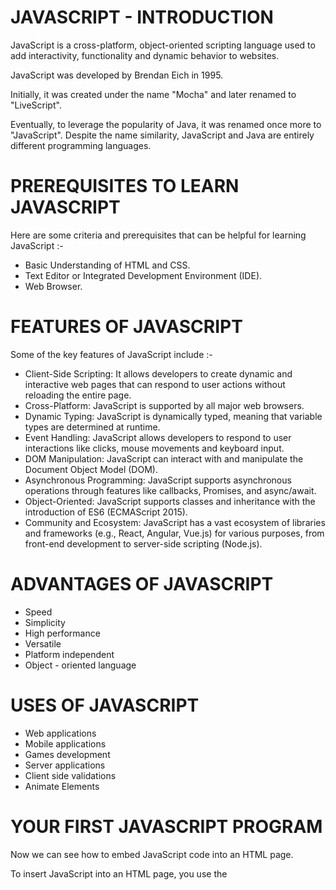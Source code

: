# JAVASCRIPT - INTRODUCTION

JavaScript is a cross-platform, object-oriented scripting language used to add interactivity, functionality and dynamic behavior to websites.

JavaScript was developed by Brendan Eich in 1995. 

Initially, it was created under the name "Mocha" and later renamed to "LiveScript".

Eventually, to leverage the popularity of Java, it was renamed once more to "JavaScript". Despite the name similarity, JavaScript and Java are entirely different programming languages.

# PREREQUISITES TO LEARN JAVASCRIPT

Here are some criteria and prerequisites that can be helpful for learning JavaScript :-
- Basic Understanding of HTML and CSS. 
- Text Editor or Integrated Development Environment (IDE). 
- Web Browser. 

# FEATURES OF JAVASCRIPT

Some of the key features of JavaScript include :-
- Client-Side Scripting: It allows developers to create dynamic and interactive web pages that can respond to user actions without reloading the entire page.
- Cross-Platform: JavaScript is supported by all major web browsers. 
- Dynamic Typing: JavaScript is dynamically typed, meaning that variable types are determined at runtime. 
- Event Handling: JavaScript allows developers to respond to user interactions like clicks, mouse movements and keyboard input. 
- DOM Manipulation: JavaScript can interact with and manipulate the Document Object Model (DOM). 
- Asynchronous Programming: JavaScript supports asynchronous operations through features like callbacks, Promises, and async/await.
- Object-Oriented: JavaScript supports classes and inheritance with the introduction of ES6 (ECMAScript 2015).
- Community and Ecosystem: JavaScript has a vast ecosystem of libraries and frameworks (e.g., React, Angular, Vue.js) for various purposes, from front-end development to server-side scripting (Node.js).

# ADVANTAGES OF JAVASCRIPT

- Speed
- Simplicity
- High performance
- Versatile
- Platform independent
- Object - oriented language

# USES OF JAVASCRIPT

- Web applications
- Mobile applications
- Games development
- Server applications
- Client side validations
- Animate Elements

# YOUR FIRST JAVASCRIPT PROGRAM

Now we can see how to embed JavaScript code into an HTML page.

To insert JavaScript into an HTML page, you use the <script> element. There are two ways to use the <script> element in an HTML page:

- Embed JavaScript code directly into the HTML page.
- Reference an external JavaScript code file.

### Embed JavaScript code in an HTML page:

Placing JavaScript code inside the <script> element directly is not recommended and should be used only for proof of concept or testing purposes.

    <script>alert('Hello, World!')</script>

In the <script> element, we use the alert() function to display the Hello, World! message.

### Include an external JavaScript file:
To include a JavaScript from an external file:

First, create a file whose extension is .js e.g., app.js and place it in the js subfolder. Note that placing the JavaScript file in the js folder is not required however it is a good practice.

Then, use the URL to the JavaScript source code file in the src attribute of the <script> element.
The following shows the contents of the app.js file:

app.js file:

    alert('Hello, World!');

And the following script tag content in helloworld.html file:

    <script src="js/app.js"></script>


If you launch the helloworld.html file in the web browser, you will see an alert that displays the Hello, World! message.

# BROWSER SPECIFIC FUNCTIONS

Let's see 3 browser-specific functions to interact with the users,

1. alert
- shows a message.
2. prompt
- shows a message asking the user to input text. It returns the text or, if Cancel button or Esc is clicked, null.
3. confirm
- shows a message and waits for the user to press “OK” or “Cancel”. It returns true for OK and false for Cancel/Esc.

All these methods are modal - they pause script execution and don’t allow the visitor to interact with the rest of the page until the window has been dismissed.

# VARIABLE DECLARATION

Variables are used to store reusable values. 

In JavaScript, you can declare variables using three different keywords: 
1. var
2. let
3. const

#### var: 
- var is traditionally used to declare variables.

- It is not commonly used in modern JavaScript.

Scope : Global, Local
       
    var myVar = 10;

#### let: 
- Introduced in ES6 (ECMAScript 2015).

- It allows you to declare variables that can be reassigned. 

Scope : Global, Local, Block

    let myVar = 10;

#### const: 
- Also introduced in ES6, const is used to declare variables that should not be reassigned. 

- It is typically used for constants.

Scope : Global, Local, Block

    const myVar = 10;

#### Naming Variables:
- When declaring variables, it's a good practice to use let or const over var to avoid unexpected behavior. 

- You can declare multiple variables in a single line using commas.

      let x = 5, y = 10, z = 15;
       
- Always choose meaningful variable names to make your code more readable and maintainable.

- There is a list of reserved words, which cannot be used as variable names because they are used by the language itself.
For example: let, class, return, and function are reserved.

- Variable names are case-sensitive, and they can contain letters, digits, underscores, or dollar signs. They must start with a letter, underscore, or dollar sign (not a digit). 

- valid variable names:

      let myVariable;
      let _privateVar;
      let $specialVar;

- invalid variable names:

      let 123abc; // Invalid: starts with a digit
      let my-variable; // Invalid: contains a hyphen

# DATA TYPES

A value in JavaScript is always of a certain type. For example, a string or a number.

We can put any type in a variable. For example, a variable can at one moment be a string and then store a number:

       // no error
       let message = "hello";
       message = 123456;
   
Programming languages where the data types of variables are determined by the value they hold at runtime and can change throughout the program are called “dynamically typed”.

Thus, JavaScript is a dynamically typed language.

There are 8 basic data types in JavaScript.

Seven primitive data types:

- number - for numbers of any kind, integer or floating-point, integers are limited by ±(253-1).
- bigint - for integer numbers of arbitrary length.
- string - for strings. A string may have zero or more characters, there’s no separate single-character type.
- boolean - for true/false.
- null - for unknown values, a standalone type that has a single value null.
- undefined - for unassigned values, a standalone type that has a single value undefined.
- symbol - for unique identifiers.

And one non-primitive data type:

- object - for more complex data structures.

#### typeof operator: 
It allows us to see which type is stored in a variable.

# STRINGS & TEMPLATE LITERALS

- A string is a sequence of one or more characters that may consist of letters, numbers, or symbols.
  
- JavaScript template literals allows you to work with a string template more easily.

- Before ES6, you use single quotes (') or double quotes (") to wrap a string literal.
 
- ES6 template literals provide the syntax that allows you to work with strings more safely and cleanly.
 
- In ES6, you create a template literal by wrapping your text in backticks (`)
 
#### Variable Substitutions

- Template literals allow variables in strings.
  
- Automatic replacing of variables with real values is called string interpolation.

  **Syntax**: ${variable_name}
    
See the following example:

    let firstName = 'John',
    lastName = 'Doe';

    let greeting = `Hi ${firstName}, ${lastName}`;
    console.log(greeting); // Hi John, Doe
    
#### Getting the length of the string
- The length property returns the length of a string.

        let str = "Good Morning!";
        console.log(str.length);  // 13

#### Accessing characters
- To access the characters in a string, you use the array-like [] notation with the zero-based index. 

        let str = "Hello";
        console.log(str[0]); // "H"

- To access the last character of the string, you use the length - 1 index.

        let str = "Hello";
        console.log(str[str.length -1]); // "o"

#### Concatenating strings via + operator
- To concatenate two or more strings, you use the + operator.

        let name = 'John';
        let str = 'Hello ' + name;
        console.log(str); // "Hello John"

# OPERATORS

JavaScript has a variety of operators that allow you to perform different operations on values. 

Here are some of the most common types of operators in JavaScript:

1. **Arithmetic Operators**: These operators perform basic mathematical operations.
   - Addition: `+`
   - Subtraction: `-`
   - Multiplication: `*`
   - Division: `/`
   - Modulus (Remainder): `%`

3. **Assignment Operators**: Used to assign values to variables.
   - Assignment: `=`
   - Addition Assignment: `+=`
   - Subtraction Assignment: `-=`
   - Multiplication Assignment: `*=`
   - Division Assignment: `/=`

4. **Comparison Operators**: Used to compare values and return a Boolean result.
   - Equal to: `==`
   - Not equal to: `!=`
   - Strict equal to: `===`
   - Strict not equal to: `!==`
   - Greater than: `>`
   - Less than: `<`
   - Greater than or equal to: `>=`
   - Less than or equal to: `<=`

5. **Logical Operators**: Used to perform logical operations on Boolean values.
   - Logical AND: `&&`
   - Logical OR: `||`
   - Logical NOT: `!`

6. **Unary Operators**: Operate on a single operand.
   - Increment: `++`
   - Decrement: `--`
   - Unary plus: `+`
   - Unary minus: `-`
   - Typeof: `typeof`
   - Delete: `delete`

7. **Ternary (Conditional) Operator**: A shorthand for an `if-else` statement.
   - Example: `condition ? expression1 : expression2`

8. **Bitwise Operators**: Perform bitwise operations on integers.
   - Bitwise AND: `&`
   - Bitwise OR: `|`
   - Bitwise XOR: `^`
   - Bitwise NOT: `~`
   - Left shift: `<<`
   - Right shift: `>>`
   - Zero-fill right shift: `>>>`

9. **Other Operators**:
   - Comma Operator: `,` (Used to separate expressions, evaluating them from left to right and returning the rightmost value)
   - Conditional (Ternary) Operator: `? :` (Used for conditional expressions)
   - instanceof (Used to test if an object is an instance of a particular class)
   - in (Used to check if an object has a certain property)

These operators are essential for performing different operations and controlling the flow of your JavaScript code.

# CONDITIONAL BRANCHING

- Sometimes, we need to perform different actions based on different conditions.

- We can use the if...else statement, the conditional operator (?) and the switch statement for conditional branching.

## The if...else statement :
- The if...else statement executes a statement if a specified condition is truthy.
- If the condition is falsy, another statement in the optional else clause will be executed.

**Syntax**:

    if (condition)
    statement1

    // With an else clause
    if (condition)
      statement1
    else
      statement2

#### The Nested if...else statement :
- Multiple if...else statements can be nested to create an else if clause. 

**Syntax**:

    if (condition1)
      statement1
    else if (condition2)
      statement2
    else if (condition3)
      statement3
    // …
    else
      statementN

## Conditional (ternary) operator : 
- The conditional (ternary) operator is the only JavaScript operator that takes three operands: a condition followed by a question mark (?), then an expression to execute if the condition is truthy followed by a colon (:), and finally the expression to execute if the condition is falsy.
- This operator is frequently used as an alternative to an if...else statement.

**Syntax**:

     condition ? exprIfTrue : exprIfFalse

#### Conditional chains :
The ternary operator is right-associative which means it can be "chained" similar to an if … else if … else if … else chain.

**Syntax**:

    function example() {
      return condition1 ? value1
        : condition2 ? value2
        : condition3 ? value3
        : value4;
    }

## The switch statement : 
- The switch statement evaluates an expression matching the expression's value against a series of case clauses and executes statements after the first case clause with a matching value until a break statement is encountered.
- The default clause of a switch statement will be jumped to if no case matches the expression's value.

**Syntax**:

    switch (expression) {
      case value1:
        statements
      case value2:
        statements
      // …
      case valueN:
        statements
      default:
        statements
    }

# LOOPS

- Loops are used in JavaScript to perform repeated tasks based on a condition.
- There are four types of loops in JavaScript.
 1. for loop
 2. while loop
 3. do-while loop
 4. for-in loop

## for loop : 
- The JavaScript for loop iterates the elements for the fixed number of times.
- It should be used if number of iteration is known.

**Syntax**:

    for (initialization; condition; increment)  
    {  
        code to be executed  
    }  

## while loop : 
- The JavaScript while loop iterates the elements for the infinite number of times.
- It should be used if number of iteration is not known.

**Syntax**:

    while (condition)  
    {  
        code to be executed  
    }  

## do-while loop : 
- The JavaScript do while loop iterates the elements for the infinite number of times like while loop.
- The code is executed at least once whether condition is true or false.

**Syntax**:

    do{  
        code to be executed  
    }while (condition);  

## for-in loop : 
- The JavaScript for in loop is used to iterate the properties of an object.

**Syntax**:

    for (variable in object)
    {  
         code to be executed  
    } 

# ARRAYS

- An array is a type of data structure where you can store an ordered list of elements.

- Array elements are numbered, starting with zero.

## Declaration of an Array : 
There are basically two ways to declare an array.

1. Creating an array using array literal:

        let arrayName = [value1, value2, ...];

2. Creating an array using the JavaScript new keyword:

        let arrayName = new Array();

## Accessing array elements :
- We can get an element by its index in square brackets.

        let fruits = ["Apple", "Orange", "Plum"];
        alert( fruits[0] ); // Apple
        alert( fruits[1] ); // Orange
        alert( fruits[2] ); // Plum
  
- We can replace an element in an array.

       fruits[2] = 'Pear'; // now ["Apple", "Orange", "Pear"]
  
- We can add a new element to the array.

       fruits[3] = 'Lemon'; // now ["Apple", "Orange", "Pear", "Lemon"]
  
- The total count of the elements in the array is its length:

       let fruits = ["Apple", "Orange", "Plum"];
       alert( fruits.length ); // 3

## JavaScript Array Methods :
Let's see the list of important JavaScript array methods,

- concat() : It returns a new array object that contains two or more merged arrays.
- every() : It determines whether all the elements of an array are satisfying the provided function conditions.
- filter() : It returns the new array containing the elements that pass the provided function conditions.
- find() : It returns the value of the first element in the given array that satisfies the specified condition.
- forEach(): It invokes the provided function once for each element of an array.
- includes() : It checks whether the given array contains the specified element.
- indexOf() : It searches the specified element in the given array and returns the index of the first match.
- map() : It calls the specified function for every array element and returns the new array
- pop() : It removes and returns the last element of an array.
- push() : It adds one or more elements to the end of an array.
- reverse() : It reverses the elements of given array.
- reduce(function, initial) :It executes a provided function for each value from left to right and reduces the array to a single value.
- some() : It determines if any element of the array passes the test of the implemented function.
- shift() : It removes and returns the first element of an array.
- slice() : It returns a new array containing the copy of the part of the given array.
- sort() : It returns the element of the given array in a sorted order.
- splice() : It add/remove elements to/from the given array.
- unshift() : It adds one or more elements in the beginning of the given array.

## Deep Dive into Map, filter and reduce array methods :
- Map, filter and reduce are three of the most useful and powerful high-order array methods.

**Map method**:
- The map() method is used for creating a new array from an existing one, applying a function to each one of the elements of the first array.

**Syntax**:

    var new_array = arr.map(function callback(element, index, array) {
        // Return value for new_array
    }[, thisArg])

**Example**:

    const numbers = [1, 2, 3, 4];
    const doubled = numbers.map(item => item * 2);
    console.log(doubled); // [2, 4, 6, 8]

**Filter method**:
- The filter() method takes each element in an array and it applies a conditional statement against it.
- If this conditional returns true, the element gets pushed to the output array.
- If the condition returns false, the element does not get pushed to the output array.

**Syntax**:

    var new_array = arr.filter(function callback(element, index, array) {
        // Return true or false
    }[, thisArg])

**Example**:

    const numbers = [1, 2, 3, 4];
    const evens = numbers.filter(item => item % 2 === 0);
    console.log(evens); // [2, 4]

**Reduce method**:
- The reduce() method reduces an array of values down to just one value.
- To get the output value, it runs a reducer function on each element of the array.

**Syntax**:

    arr.reduce(callback[, initialValue])

**Example**:

    const numbers = [1, 2, 3, 4];
    const sum = numbers.reduce(function (result, item) {
      return result + item;
    }, 0);
    console.log(sum); // 10

# FUNCTIONS

- In JavaScript, a function is a reusable block of code that performs a specific task or set of tasks. 
- Functions are fundamental building blocks in JavaScript.
- They allow you to encapsulate logic, organize your code and make it more modular and maintainable.

**Syntax**:

    function functionName(parameters) {
      // Code to be executed
      return result; // Optional
    }

**function**: The keyword used to declare a function.

**functionName**: The name of the function (can be any valid identifier).

**parameters**: Optional input values that the function can accept.

**{}**: A pair of curly braces that enclose the code block to be executed when the function is called.

**return**: An optional keyword used to specify the value that the function should return. If omitted, the function returns undefined.

- Here's an example of a simple function,
  
        function add(a, b) {
          return a + b;
        } 

- You can call this function by providing arguments,

        const result = add(3, 4); // result will be 7

- Functions can also be assigned to variables, passed as arguments to other functions, and returned from other functions. 

## Function Declaration ways :
- In JavaScript, you can declare functions using several methods:-
  
1. Function Declaration:
   
        function myFunction() {
          // Function code here
        }

2. Function Expression:
        
        const myFunction = function() {
          // Function code here
        };

3. Arrow Function (ES6):

        const myFunction = () => {
          // Function code here
        };

4. Function Constructor (not recommended):

        const myFunction = new Function('arg1', 'arg2', 'return arg1 + arg2;');

- Function Declarations and Expressions are the most common and recommended ways to declare functions in JavaScript. 
- Arrow functions are especially useful for concise, inline functions. 
- Function Constructor should be avoided unless you have specific reasons to use it.

## Types of Functions :
1. Named function
2. Anonymous function
3. Immediately invoked function expression

#### **Named Function**:
- Named function is the function that we define it in the code and then call it whenever we need it.

**Example**:

    function oddOrEven(number){
     if(number%2 == 0) {
      return "Even number"
     } else {
      return "Odd number"
     }
    }

#### **Anonymous Function**:
- The anonymous functions don’t have names.
- They need to be tied to something: variable or an event to run.

**Example**:

    let oddOrEven = function(number){
         if(number%2 == 0) {
          return "Even number"
         } else {
          return "Odd number"
         }
    }

#### **Immediately invoked function expression**:
- Invoked function expression runs as soon as the browser encounters it.

**Example**:

    // Regular Function. 
        function Greet() { 
            console.log("Welcome to JavaScript!"); 
        }; 
    // Execution of Regular Function. 
        Greet(); 
  
    // IIFE creation and execution. 
    (function() { 
        console.log("Welcome to JavaScript!");  
    })(); 

**Output**:

    Welcome to JavaScript!
    Welcome to JavaScript!

# ARROW FUNCTIONS

- Arrow functions were introduced in ES6.
  
- Arrow functions allow us to write shorter function syntax.

**Syntax**:
    
    const functionName = (arg1, arg2, ?..) => {  
        //body of the function  
    }  

- There are three parts in an Arrow Function,

1. **Parameters**: Any function may optionally have the parameters.
2. **Fat arrow notation**: It is the notation for the arrow (=>).
3. **Statements**: It represents the instruction set of the function.

- Some arrow functions have parentheses around the parameters and others don't.
  
        //Example with parentheses
        const addNums = (num1, num2) => num1 + num2;
        
        //Example without parentheses
        const addTwo = num => num + 2;
  
- The number of parameters an arrow function has determines whether or not we need to include parentheses.

- An arrow function with zero parameters requires parentheses.
 
        const hello = () => "hello";
        console.log(hello());
        //Result: "hello"

- An arrow function with one parameter does not require parentheses. In other words, parentheses are optional.

        const addTwo = num => num + 2;

- An arrow function with multiple parameters requires parentheses.

        const addNums = (num1, num2) => num1 + num2;
        console.log(addNums(1, 2));
        //Result: 3

# OBJECTS

- A JavaScript object is a collection of named values.

- It is a common practice to declare objects with the const keyword.

**Example**:

    const person = {firstName:"John", lastName:"Doe", age:50, eyeColor:"blue"};

## Creating Objects :

- There are different ways to create new objects,
  
1. **using an Object literal** : The simplest way to create an object is by using object literals, which allow you to define key-value pairs within curly braces.

        var person = {
          firstName: "John",
          lastName: "Doe",
          age: 30,
        };

2. **using the JavaScript Keyword new** :  You can create a new JavaScript object using new Object(), and then add properties.

        const person = new Object();
        person.firstName = "John";
        person.lastName = "Doe";
        person.age = 50;
   
3. **using Constructor Function** : You can create objects by defining constructor functions and then using the new keyword to instantiate objects from them.

        function Person(firstName, lastName, age) {
          this.firstName = firstName;
          this.lastName = lastName;
          this.age = age;
        }
        
        var person = new Person("John", "Doe", 30);

4. **using Object.create()** : You can create an object based on a prototype using the Object.create() method. This method creates a new object with the specified prototype object.

        class Person {
          constructor(firstName, lastName, age) {
            this.firstName = firstName;
            this.lastName = lastName;
            this.age = age;
          }
        }
        
        var person = new Person("John", "Doe", 30);

## Objects and properties :

- A JavaScript object has properties associated with it.
  
- The properties of an object define the characteristics of the object.

        const myCar = {
          make: "Ford",
          model: "Mustang",
          year: 1969,
        };
        
## Accessing properties :

- We can access a property of an object by its property name.

- Property accessors come in two syntaxes: dot notation and bracket notation.

        // Dot notation
        myCar.make = "Ford";
        myCar.model = "Mustang";
        myCar.year = 1969;
        
        // Bracket notation
        myCar["make"] = "Ford";
        myCar["model"] = "Mustang";
        myCar["year"] = 1969;

## Modifying properties :

- We can change the values of object properties by assigning new values.

        person.age = 31; // Modify the 'age' property
        person['lastName'] = 'Smith'; // Modify the 'lastName' property

## Adding properties :

- We can add new properties to an object at any time.

        person.city = 'New York'; // Add a new 'city' property

## Deleting properties :

- We can remove properties from an object using the delete keyword.

        delete person.city; // Remove the 'city' property

## Object Methods : 

- Object Methods are functions that are defined as properties of an object.
  
- The functions can be called to perform specific actions or operations on the object or its data.

**Example**:

        const person = {
          firstName: 'John',
          lastName: 'Doe',
          fullName: function() {
            return this.firstName + ' ' + this.lastName;
          }
        };
        
        console.log(person.fullName()); // Outputs: "John Doe"

   In the example above, the fullName property of the person object is a method. When called using person.fullName(), it returns the full name of the person by concatenating the firstName and lastName properties.

- Object methods are often used for a variety of purposes, including:
  
1. Modifying object properties.
2. Calculating and returning values based on object properties.
3. Interacting with the object's state or data.
4. Performing actions related to the object.

   Here's another example that demonstrates a method used to modify an object's property:

        const counter = {
          count: 0,
          increment: function() {
            this.count++;
          },
          reset: function() {
            this.count = 0;
          }
        };
        
        counter.increment(); // Increment the count property
        console.log(counter.count); // Outputs: 1
        
        counter.reset(); // Reset the count property
        console.log(counter.count); // Outputs: 0





